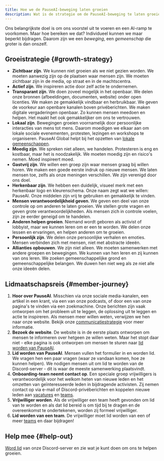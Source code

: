```yaml
---
title: Hoe we de PauseAI-beweging laten groeien
description: Wat is de strategie om de PauseAI-beweging te laten groeien?
---
```


 <!-- end of frontmatter metadata, dashes above need to stay -->

Ons belangrijkste doel is om ons voorstel uit te voeren en een AI-ramp te voorkomen.
Maar hoe bereiken we dat?
Individueel kunnen we maar beperkt bijdragen.
Daarom zijn we een _beweging_, een _gemeenschap_ die groter is dan onszelf.

## Groeistrategie {#growth-strategy}

- **Zichtbaar zijn**. We kunnen niet groeien als we niet gezien worden. We moeten aanwezig zijn op de plaatsen waar mensen zijn. We moeten zichtbaar zijn in de media, op straat en in de machtscentra.
- **Actief zijn**. We inspireren actie door zelf actie te ondernemen.
- **Transparant zijn**. We doen zoveel mogelijk in het openbaar. We delen onze bronnen (afbeeldingen, documenten, website) onder open licenties. We maken ze gemakkelijk vindbaar en herbruikbaar. We geven de voorkeur aan openbare kanalen boven privéberichten. We maken digitale vergaderingen openbaar. Zo kunnen mensen meedoen en helpen. Het maakt het ook gemakkelijker om ons te vertrouwen.
- **Lokaal zijn**. Bewegingen groeien voornamelijk door persoonlijke interacties van mens tot mens. Daarom moedigen we elkaar aan om lokale sociale evenementen, protesten, lezingen en workshops te organiseren. PauseAI Global helpt bij het opzetten van [lokale gemeenschappen](/communities).
- **Moedig zijn**. We spreken niet alleen, we handelen. Protesteren is eng en kostbaar, maar het is noodzakelijk. We moeten moedig zijn en risico's nemen. Moed inspireert moed.
- **Gastvrij zijn**. We willen een groep zijn waar mensen graag bij willen horen. We maken een goede eerste indruk op nieuwe mensen. We laten mensen toe, zelfs als onze meningen verschillen. We zijn verenigd door ons doel.
- **Herkenbaar zijn**. We hebben een duidelijk, visueel merk met een herkenbaar logo en kleurenschema. Onze naam zegt wat we willen: PauseAI. Onze middelen zijn vrij te gebruiken en gemakkelijk te vinden.
- **Mensen verantwoordelijkheid geven**. We geven een deel van onze controle op om anderen te laten groeien. We stellen grote vragen en geven grote verantwoordelijkheden. Als mensen zich in controle voelen, zijn ze eerder geneigd om te handelen.
- **Anderen helpen groeien**. Niemand wordt geboren als activist of lobbyist, maar we kunnen leren om er een te worden. We delen onze lessen en ervaringen, en helpen anderen om te groeien.
- **Persoonlijk zijn**. We delen onze persoonlijke verhalen en emoties. Mensen verbinden zich met mensen, niet met abstracte ideeën.
- **Allianties opbouwen**. We zijn niet alleen. We moeten samenwerken met andere groepen en bewegingen. We kunnen van hen leren en zij kunnen van ons leren. We zoeken gemeenschappelijke grond en gemeenschappelijke belangen. We duwen hen niet weg als ze niet alle onze ideeën delen.

## Lidmaatschapsreis {#member-journey}

1. **Hoor over PauseAI**. Misschien via onze sociale media-kanalen, een artikel in een krant, via een van onze podcasts, of door een van onze pagina's te vinden via een zoekmachine. Onze berichten zijn vaak ontworpen om het probleem uit te leggen, de oplossing uit te leggen en actie te inspireren. Als mensen meer willen weten, verwijzen we hen naar onze website. Bekijk onze [communicatiestrategie](/communication-strategy) voor meer informatie.
1. **Bezoek de website**. De website is in de eerste plaats ontworpen om mensen te informeren over hetgeen ze willen weten. Maar het stopt daar niet - elke pagina is ook ontworpen om mensen te sturen naar [lid worden van PauseAI](/join).
1. **Lid worden van PauseAI**. Mensen vullen het formulier in en worden lid. We vragen hen een paar vragen (waar ze vandaan komen, hoe ze kunnen helpen). We nodigen mensen uit om lid te worden van de Discord-server - dit is waar de meeste samenwerking plaatsvindt.
1. **Onboarding-team neemt contact op**. Een speciale groep vrijwilligers is verantwoordelijk voor het welkom heten van nieuwe leden en het omzetten van geïnteresseerde leden in bijdragende activisten. Zij nemen contact op via e-mail of Discord-privéberichten en koppelen nieuwe leden aan [vacatures](/vacancies) en [teams](/teams).
1. **Vrijwilliger worden**. Als de vrijwilliger een team heeft gevonden om lid van te worden en als dat lid bereid is om tijd bij te dragen en de overeenkomst te ondertekenen, worden zij formeel vrijwilliger.
1. **Lid worden van een team**. De vrijwilliger moet lid worden van een of meer [teams](/teams) en daar bijdragen!

## Help mee {#help-out}

[Word lid](/join) van onze Discord-server en zie wat je kunt doen om ons te helpen groeien.
